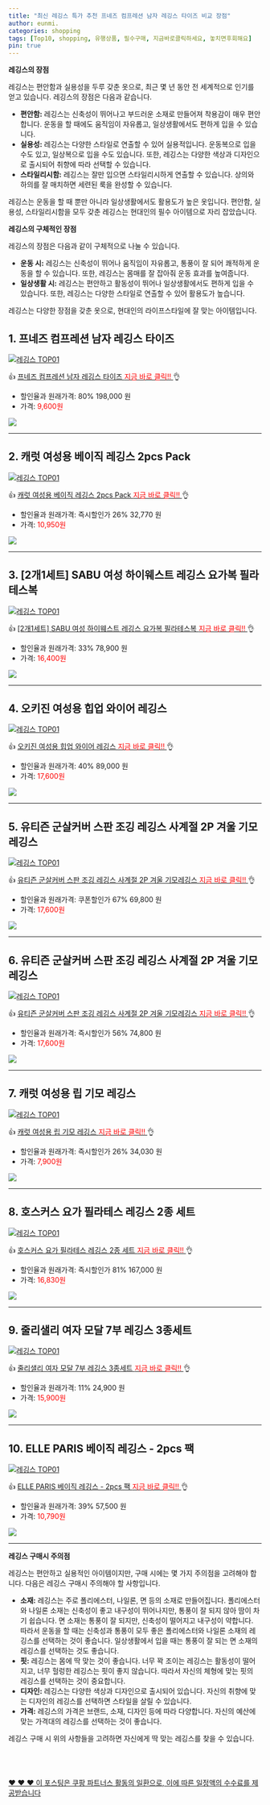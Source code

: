 ```yaml
---
title: "최신 레깅스 특가 추천 프네즈 컴프레션 남자 레깅스 타이즈 비교 장점"
author: eunmi.
categories: shopping
tags: [Top10, shopping, 유행상품, 필수구매, 지금바로클릭하세요, 놓치면후회해요]
pin: true
---
```

**레깅스의 장점**

레깅스는 편안함과 실용성을 두루 갖춘 옷으로, 최근 몇 년 동안 전 세계적으로 인기를 얻고 있습니다. 레깅스의 장점은 다음과 같습니다.

* **편안함:** 레깅스는 신축성이 뛰어나고 부드러운 소재로 만들어져 착용감이 매우 편안합니다. 운동을 할 때에도 움직임이 자유롭고, 일상생활에서도 편하게 입을 수 있습니다.
* **실용성:** 레깅스는 다양한 스타일로 연출할 수 있어 실용적입니다. 운동복으로 입을 수도 있고, 일상복으로 입을 수도 있습니다. 또한, 레깅스는 다양한 색상과 디자인으로 출시되어 취향에 따라 선택할 수 있습니다.
* **스타일리시함:** 레깅스는 잘만 입으면 스타일리시하게 연출할 수 있습니다. 상의와 하의를 잘 매치하면 세련된 룩을 완성할 수 있습니다.

레깅스는 운동을 할 때 뿐만 아니라 일상생활에서도 활용도가 높은 옷입니다. 편안함, 실용성, 스타일리시함을 모두 갖춘 레깅스는 현대인의 필수 아이템으로 자리 잡았습니다.

**레깅스의 구체적인 장점**

레깅스의 장점은 다음과 같이 구체적으로 나눌 수 있습니다.

* **운동 시:** 레깅스는 신축성이 뛰어나 움직임이 자유롭고, 통풍이 잘 되어 쾌적하게 운동을 할 수 있습니다. 또한, 레깅스는 몸매를 잘 잡아줘 운동 효과를 높여줍니다.
* **일상생활 시:** 레깅스는 편안하고 활동성이 뛰어나 일상생활에서도 편하게 입을 수 있습니다. 또한, 레깅스는 다양한 스타일로 연출할 수 있어 활용도가 높습니다.

레깅스는 다양한 장점을 갖춘 옷으로, 현대인의 라이프스타일에 잘 맞는 아이템입니다.

   

## 1. 프네즈 컴프레션 남자 레깅스 타이즈

[![레깅스 TOP01](https://thumbnail10.coupangcdn.com/thumbnails/remote/230x230ex/image/vendor_inventory/c8d3/93773c59eee812e9655b5bfd3d1c50c7416468af4bd5dc9b114e0ab5ae28.jpg)](https://link.coupang.com/re/AFFSDP?lptag=AF3617701&subid=GithubCoopas&pageKey=7468347940&traceid=V0-153&itemId=19482420606&vendorItemId=86592471168)


👍 [프네즈 컴프레션 남자 레깅스 타이즈 <font color=red> 지금 바로 클릭!! </font> ](https://link.coupang.com/re/AFFSDP?lptag=AF3617701&subid=GithubCoopas&pageKey=7468347940&traceid=V0-153&itemId=19482420606&vendorItemId=86592471168) 👌 


- 할인율과 원래가격: 80%  198,000   원
- 가격: <span style='color:red'>9,600원</span>

[![](/discount_price.png)](https://link.coupang.com/re/AFFSDP?lptag=AF3617701&subid=GithubCoopas&pageKey=7468347940&traceid=V0-153&itemId=19482420606&vendorItemId=86592471168)

---


   

## 2. 캐럿 여성용 베이직 레깅스 2pcs Pack

[![레깅스 TOP01](https://thumbnail9.coupangcdn.com/thumbnails/remote/230x230ex/image/retail/images/4102767188906154-af7685fa-ef69-490b-ac80-d584ad490276.jpg)](https://link.coupang.com/re/AFFSDP?lptag=AF3617701&subid=GithubCoopas&pageKey=1857255494&traceid=V0-153&itemId=3157090203&vendorItemId=71144661404)


👍 [캐럿 여성용 베이직 레깅스 2pcs Pack <font color=red> 지금 바로 클릭!! </font> ](https://link.coupang.com/re/AFFSDP?lptag=AF3617701&subid=GithubCoopas&pageKey=1857255494&traceid=V0-153&itemId=3157090203&vendorItemId=71144661404) 👌 


- 할인율과 원래가격: 즉시할인가 26%  32,770   원
- 가격: <span style='color:red'>10,950원</span>

[![](/discount_price.png)](https://link.coupang.com/re/AFFSDP?lptag=AF3617701&subid=GithubCoopas&pageKey=1857255494&traceid=V0-153&itemId=3157090203&vendorItemId=71144661404)

---


   

## 3. [2개1세트] SABU 여성 하이웨스트 레깅스 요가복 필라테스복

[![레깅스 TOP01](https://thumbnail6.coupangcdn.com/thumbnails/remote/230x230ex/image/vendor_inventory/0067/2ff4f2858ce491709c7745636309cddb55dae3b95c55c80598382e0bf459.jpg)](https://link.coupang.com/re/AFFSDP?lptag=AF3617701&subid=GithubCoopas&pageKey=5347951621&traceid=V0-153&itemId=7857905034&vendorItemId=86576632484)


👍 [[2개1세트] SABU 여성 하이웨스트 레깅스 요가복 필라테스복 <font color=red> 지금 바로 클릭!! </font> ](https://link.coupang.com/re/AFFSDP?lptag=AF3617701&subid=GithubCoopas&pageKey=5347951621&traceid=V0-153&itemId=7857905034&vendorItemId=86576632484) 👌 


- 할인율과 원래가격: 33%  78,900   원
- 가격: <span style='color:red'>16,400원</span>

[![](/discount_price.png)](https://link.coupang.com/re/AFFSDP?lptag=AF3617701&subid=GithubCoopas&pageKey=5347951621&traceid=V0-153&itemId=7857905034&vendorItemId=86576632484)

---


   

## 4. 오키진 여성용 힙업 와이어 레깅스

[![레깅스 TOP01](https://thumbnail7.coupangcdn.com/thumbnails/remote/230x230ex/image/retail/images/2019/09/17/14/4/e3a696bb-eeeb-44c9-944c-5a40ed1a6633.jpg)](https://link.coupang.com/re/AFFSDP?lptag=AF3617701&subid=GithubCoopas&pageKey=302261823&traceid=V0-153&itemId=950795369&vendorItemId=71797638865)


👍 [오키진 여성용 힙업 와이어 레깅스 <font color=red> 지금 바로 클릭!! </font> ](https://link.coupang.com/re/AFFSDP?lptag=AF3617701&subid=GithubCoopas&pageKey=302261823&traceid=V0-153&itemId=950795369&vendorItemId=71797638865) 👌 


- 할인율과 원래가격: 40%  89,000   원
- 가격: <span style='color:red'>17,600원</span>

[![](/discount_price.png)](https://link.coupang.com/re/AFFSDP?lptag=AF3617701&subid=GithubCoopas&pageKey=302261823&traceid=V0-153&itemId=950795369&vendorItemId=71797638865)

---


   

## 5. 유티즌 군살커버 스판 조깅 레깅스 사계절 2P 겨울 기모레깅스

[![레깅스 TOP01](https://thumbnail9.coupangcdn.com/thumbnails/remote/230x230ex/image/vendor_inventory/410c/550df26fc39392f51200e7c7742cb4272a3e49e29af3638b2a0e5ea8ae92.jpg)](https://link.coupang.com/re/AFFSDP?lptag=AF3617701&subid=GithubCoopas&pageKey=7631793035&traceid=V0-153&itemId=20257075623&vendorItemId=87344776409)


👍 [유티즌 군살커버 스판 조깅 레깅스 사계절 2P 겨울 기모레깅스 <font color=red> 지금 바로 클릭!! </font> ](https://link.coupang.com/re/AFFSDP?lptag=AF3617701&subid=GithubCoopas&pageKey=7631793035&traceid=V0-153&itemId=20257075623&vendorItemId=87344776409) 👌 


- 할인율과 원래가격: 쿠폰할인가 67%  69,800   원
- 가격: <span style='color:red'>17,600원</span>

[![](/discount_price.png)](https://link.coupang.com/re/AFFSDP?lptag=AF3617701&subid=GithubCoopas&pageKey=7631793035&traceid=V0-153&itemId=20257075623&vendorItemId=87344776409)

---


   

## 6. 유티즌 군살커버 스판 조깅 레깅스 사계절 2P 겨울 기모레깅스

[![레깅스 TOP01](https://thumbnail10.coupangcdn.com/thumbnails/remote/230x230ex/image/vendor_inventory/356a/2635b2953b9839c8dee5be436462d63dfc12e2254cdbc2df14b00df008d8.jpg)](https://link.coupang.com/re/AFFSDP?lptag=AF3617701&subid=GithubCoopas&pageKey=7631793035&traceid=V0-153&itemId=20257075610&vendorItemId=87344776379)


👍 [유티즌 군살커버 스판 조깅 레깅스 사계절 2P 겨울 기모레깅스 <font color=red> 지금 바로 클릭!! </font> ](https://link.coupang.com/re/AFFSDP?lptag=AF3617701&subid=GithubCoopas&pageKey=7631793035&traceid=V0-153&itemId=20257075610&vendorItemId=87344776379) 👌 


- 할인율과 원래가격: 즉시할인가 56%  74,800   원
- 가격: <span style='color:red'>17,600원</span>

[![](/discount_price.png)](https://link.coupang.com/re/AFFSDP?lptag=AF3617701&subid=GithubCoopas&pageKey=7631793035&traceid=V0-153&itemId=20257075610&vendorItemId=87344776379)

---


   

## 7. 캐럿 여성용 립 기모 레깅스

[![레깅스 TOP01](https://thumbnail7.coupangcdn.com/thumbnails/remote/230x230ex/image/retail/images/1160798766068362-fc5f95fa-a8da-4e40-b340-3059c4908c9c.jpg)](https://link.coupang.com/re/AFFSDP?lptag=AF3617701&subid=GithubCoopas&pageKey=6072246454&traceid=V0-153&itemId=11216105595&vendorItemId=78493604101)


👍 [캐럿 여성용 립 기모 레깅스 <font color=red> 지금 바로 클릭!! </font> ](https://link.coupang.com/re/AFFSDP?lptag=AF3617701&subid=GithubCoopas&pageKey=6072246454&traceid=V0-153&itemId=11216105595&vendorItemId=78493604101) 👌 


- 할인율과 원래가격: 즉시할인가 26%  34,030   원
- 가격: <span style='color:red'>7,900원</span>

[![](/discount_price.png)](https://link.coupang.com/re/AFFSDP?lptag=AF3617701&subid=GithubCoopas&pageKey=6072246454&traceid=V0-153&itemId=11216105595&vendorItemId=78493604101)

---


   

## 8. 호스커스 요가 필라테스 레깅스 2종 세트

[![레깅스 TOP01](https://thumbnail8.coupangcdn.com/thumbnails/remote/230x230ex/image/vendor_inventory/9e65/dcfbea746b213e67d691f9960762c717523b9676a68b6d5b44c3f6c91c29.jpg)](https://link.coupang.com/re/AFFSDP?lptag=AF3617701&subid=GithubCoopas&pageKey=6249413373&traceid=V0-153&itemId=12659039268&vendorItemId=83057627686)


👍 [호스커스 요가 필라테스 레깅스 2종 세트 <font color=red> 지금 바로 클릭!! </font> ](https://link.coupang.com/re/AFFSDP?lptag=AF3617701&subid=GithubCoopas&pageKey=6249413373&traceid=V0-153&itemId=12659039268&vendorItemId=83057627686) 👌 


- 할인율과 원래가격: 즉시할인가 81%  167,000   원
- 가격: <span style='color:red'>16,830원</span>

[![](/discount_price.png)](https://link.coupang.com/re/AFFSDP?lptag=AF3617701&subid=GithubCoopas&pageKey=6249413373&traceid=V0-153&itemId=12659039268&vendorItemId=83057627686)

---


   

## 9. 줄리샐리 여자 모달 7부 레깅스 3종세트

[![레깅스 TOP01](https://thumbnail10.coupangcdn.com/thumbnails/remote/230x230ex/image/vendor_inventory/0cf0/3add932cc9588ab4c285881e8d82629b2b4755f71750cf393ced1e937309.jpg)](https://link.coupang.com/re/AFFSDP?lptag=AF3617701&subid=GithubCoopas&pageKey=7204146907&traceid=V0-153&itemId=18216163075&vendorItemId=85426487089)


👍 [줄리샐리 여자 모달 7부 레깅스 3종세트 <font color=red> 지금 바로 클릭!! </font> ](https://link.coupang.com/re/AFFSDP?lptag=AF3617701&subid=GithubCoopas&pageKey=7204146907&traceid=V0-153&itemId=18216163075&vendorItemId=85426487089) 👌 


- 할인율과 원래가격: 11%  24,900   원
- 가격: <span style='color:red'>15,900원</span>

[![](/discount_price.png)](https://link.coupang.com/re/AFFSDP?lptag=AF3617701&subid=GithubCoopas&pageKey=7204146907&traceid=V0-153&itemId=18216163075&vendorItemId=85426487089)

---


   

## 10. ELLE PARIS 베이직 레깅스 - 2pcs 팩

[![레깅스 TOP01](https://thumbnail6.coupangcdn.com/thumbnails/remote/230x230ex/image/retail/images/1074699913478591-d0f4dd59-1b38-47d0-a2a1-01730d8ac892.jpg)](https://link.coupang.com/re/AFFSDP?lptag=AF3617701&subid=GithubCoopas&pageKey=7088712500&traceid=V0-153&itemId=17657502756&vendorItemId=84823023117)


👍 [ELLE PARIS 베이직 레깅스 - 2pcs 팩 <font color=red> 지금 바로 클릭!! </font> ](https://link.coupang.com/re/AFFSDP?lptag=AF3617701&subid=GithubCoopas&pageKey=7088712500&traceid=V0-153&itemId=17657502756&vendorItemId=84823023117) 👌 


- 할인율과 원래가격: 39%  57,500   원
- 가격: <span style='color:red'>10,790원</span>

[![](/discount_price.png)](https://link.coupang.com/re/AFFSDP?lptag=AF3617701&subid=GithubCoopas&pageKey=7088712500&traceid=V0-153&itemId=17657502756&vendorItemId=84823023117)

---
**레깅스 구매시 주의점**

레깅스는 편안하고 실용적인 아이템이지만, 구매 시에는 몇 가지 주의점을 고려해야 합니다. 다음은 레깅스 구매시 주의해야 할 사항입니다.

* **소재:** 레깅스는 주로 폴리에스터, 나일론, 면 등의 소재로 만들어집니다. 폴리에스터와 나일론 소재는 신축성이 좋고 내구성이 뛰어나지만, 통풍이 잘 되지 않아 땀이 차기 쉽습니다. 면 소재는 통풍이 잘 되지만, 신축성이 떨어지고 내구성이 약합니다. 따라서 운동을 할 때는 신축성과 통풍이 모두 좋은 폴리에스터와 나일론 소재의 레깅스를 선택하는 것이 좋습니다. 일상생활에서 입을 때는 통풍이 잘 되는 면 소재의 레깅스를 선택하는 것도 좋습니다.
* **핏:** 레깅스는 몸에 딱 맞는 것이 좋습니다. 너무 꽉 조이는 레깅스는 활동성이 떨어지고, 너무 헐렁한 레깅스는 핏이 좋지 않습니다. 따라서 자신의 체형에 맞는 핏의 레깅스를 선택하는 것이 중요합니다.
* **디자인:** 레깅스는 다양한 색상과 디자인으로 출시되어 있습니다. 자신의 취향에 맞는 디자인의 레깅스를 선택하면 스타일을 살릴 수 있습니다.
* **가격:** 레깅스의 가격은 브랜드, 소재, 디자인 등에 따라 다양합니다. 자신의 예산에 맞는 가격대의 레깅스를 선택하는 것이 좋습니다.

레깅스 구매 시 위의 사항들을 고려하면 자신에게 딱 맞는 레깅스를 찾을 수 있습니다.<br><br><br><br><br> [ ❤ ❤ ❤ 이 포스팅은 쿠팡 파트너스 활동의 일환으로, 이에 따른 일정액의 수수료를 제공받습니다](https://link.coupang.com/a/bcEFyh)